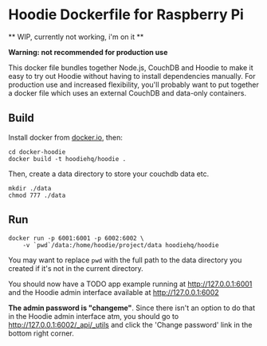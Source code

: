 # Hoodie Dockerfile for Raspberry Pi

** WIP, currently not working, i'm on it **

**Warning: not recommended for production use**

This docker file bundles together Node.js, CouchDB and Hoodie to make it
easy to try out Hoodie without having to install dependencies manually. For
production use and increased flexibility, you'll probably want to put
together a docker file which uses an external CouchDB and data-only
containers.

## Build

Install docker from [docker.io](http://docker.io), then:

```
cd docker-hoodie
docker build -t hoodiehq/hoodie .
```

Then, create a data directory to store your couchdb data etc.

```
mkdir ./data
chmod 777 ./data
```

## Run

```
docker run -p 6001:6001 -p 6002:6002 \
    -v `pwd`/data:/home/hoodie/project/data hoodiehq/hoodie
```

You may want to replace `pwd` with the full path to the data directory you
created if it's not in the current directory.

You should now have a TODO app example running at http://127.0.0.1:6001 and
the Hoodie admin interface available at http://127.0.0.1:6002

**The admin password is "changeme"**. Since there isn't an option to do
that in the Hoodie admin interface atm, you should go to
http://127.0.0.1:6002/_api/_utils and click the 'Change password' link in
the bottom right corner.

